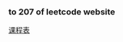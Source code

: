 ### to 207 of leetcode website

[课程表](https://leetcode-cn.com/problems/course-schedule/submissions/)